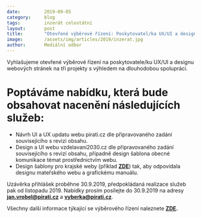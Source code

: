 ```yaml
---
date:         2019-09-05
category:     blog
tags:         inzerát celostátní
layout:       post
title:        "Otevřené výběrové řízení: Poskytovatel/ka UX/UI a designu webových stránek"
image:        /assets/img/articles/2019/inzerat.jpg 
author:       Mediální odbor
---
```


Vyhlašujeme otevřené výběrové řízení na poskytovatele/ku UX/UI a designu webových stránek na tři projekty s výhledem na dlouhodobou spolupráci.

# Poptáváme nabídku, která bude obsahovat nacenění následujících služeb:
* Návrh UI a UX updatu webu pirati.cz dle připravovaného zadání souvisejícího s revizi obsahu.
* Design a UI webu vzdelavani2030.cz dle připravovaného zadání souvisejícího s revizí obsahu, případně design šablona obecné komunikace témat prostřednictvím webu.
* Design šablony pro krajské weby (příklad **[ZDE](https://pardubicky.pirati.cz)**) tak, aby odpovídala designu mateřského webu a grafickému manuálu.

Uzávěrka přihlášek proběhne 30.9.2019, předpokládaná realizace služeb pak od listopadu 2019. Nabídky prosím posílejte do 30.9.2019 na adresy **jan.vrobel@pirati.cz** a **vyberka@pirati.cz**.  

Všechny další informace týkající se výběrového řízení naleznete **[ZDE](https://forum.pirati.cz/viewtopic.php?f=572&t=48445&fbclid=IwAR1Xcbp47O8mIivqQ35SxoyZ_1xXgbnVC8z_mHzfBMGDtpwJPfZSSxeOQ8U#p634667).**
